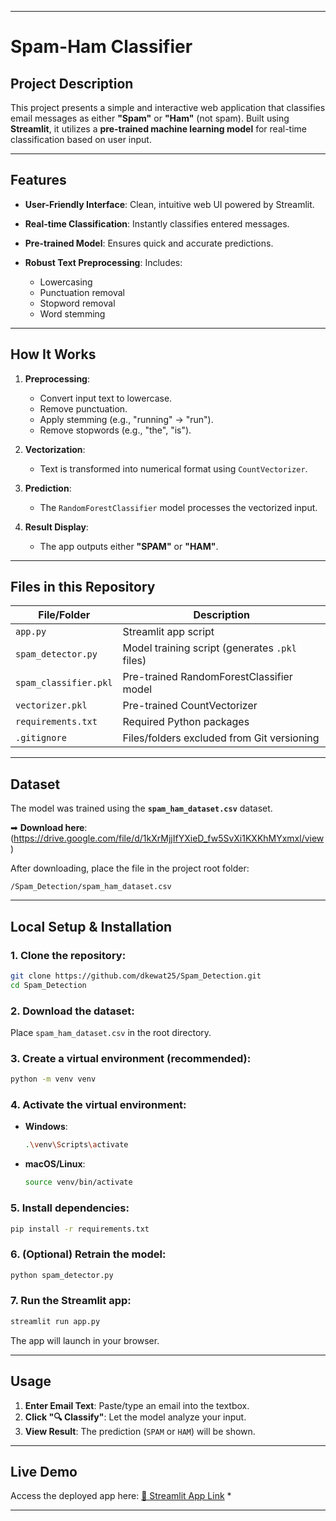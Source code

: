 
---

#  Spam-Ham Classifier

##  Project Description

This project presents a simple and interactive web application that classifies email messages as either **"Spam"** or **"Ham"** (not spam). Built using **Streamlit**, it utilizes a **pre-trained machine learning model** for real-time classification based on user input.

---

##  Features

* **User-Friendly Interface**: Clean, intuitive web UI powered by Streamlit.
* **Real-time Classification**: Instantly classifies entered messages.
* **Pre-trained Model**: Ensures quick and accurate predictions.
* **Robust Text Preprocessing**: Includes:

  * Lowercasing
  * Punctuation removal
  * Stopword removal
  * Word stemming

---

##  How It Works

1. **Preprocessing**:

   * Convert input text to lowercase.
   * Remove punctuation.
   * Apply stemming (e.g., "running" → "run").
   * Remove stopwords (e.g., "the", "is").

2. **Vectorization**:

   * Text is transformed into numerical format using `CountVectorizer`.

3. **Prediction**:

   * The `RandomForestClassifier` model processes the vectorized input.

4. **Result Display**:

   * The app outputs either **"SPAM"** or **"HAM"**.

---

##  Files in this Repository

| File/Folder           | Description                                    |
| --------------------- | ---------------------------------------------- |
| `app.py`              | Streamlit app script                           |
| `spam_detector.py`    | Model training script (generates `.pkl` files) |
| `spam_classifier.pkl` | Pre-trained RandomForestClassifier model       |
| `vectorizer.pkl`      | Pre-trained CountVectorizer                    |
| `requirements.txt`    | Required Python packages                       |
| `.gitignore`          | Files/folders excluded from Git versioning     |

---

##  Dataset

The model was trained using the **`spam_ham_dataset.csv`** dataset.

 

➡ **Download here**:
(https://drive.google.com/file/d/1kXrMjjIfYXieD_fw5SvXi1KXKhMYxmxl/view)

After downloading, place the file in the project root folder:

```
/Spam_Detection/spam_ham_dataset.csv
```

---

##  Local Setup & Installation

### 1. Clone the repository:

```bash
git clone https://github.com/dkewat25/Spam_Detection.git
cd Spam_Detection
```

### 2. Download the dataset:

Place `spam_ham_dataset.csv` in the root directory.

### 3. Create a virtual environment (recommended):

```bash
python -m venv venv
```

### 4. Activate the virtual environment:

* **Windows**:

  ```bash
  .\venv\Scripts\activate
  ```

* **macOS/Linux**:

  ```bash
  source venv/bin/activate
  ```

### 5. Install dependencies:

```bash
pip install -r requirements.txt
```

### 6. (Optional) Retrain the model:

```bash
python spam_detector.py
```

### 7. Run the Streamlit app:

```bash
streamlit run app.py
```

The app will launch in your browser.

---

##   Usage

1. **Enter Email Text**: Paste/type an email into the textbox.
2. **Click "🔍 Classify"**: Let the model analyze your input.
3. **View Result**: The prediction (`SPAM` or `HAM`) will be shown.

---

##  Live Demo

Access the deployed app here:
[🔗 Streamlit App Link](https://spamclassifierdk.streamlit.app/)
*

---

